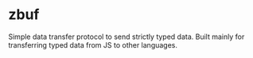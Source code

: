 # zbuf
Simple data transfer protocol to send strictly typed data. Built mainly for transferring typed data from JS to other languages. 
